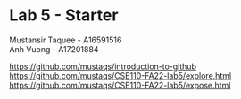 # Lab 5 - Starter
Mustansir Taquee - A16591516  
Anh Vuong - A17201884

https://github.com/mustaqs/introduction-to-github  
https://github.com/mustaqs/CSE110-FA22-lab5/explore.html  
https://github.com/mustaqs/CSE110-FA22-lab5/expose.html
